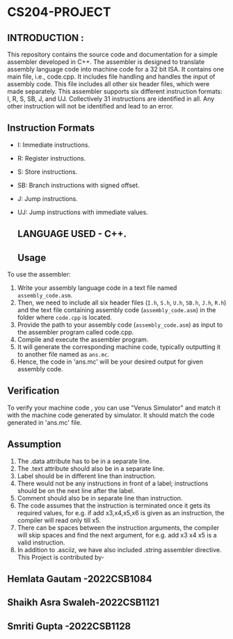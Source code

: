 # CS204-PROJECT
  
## INTRODUCTION :
This repository contains the source code and documentation for a simple assembler developed in C++. 
The assembler is designed to translate assembly language code into machine code for a 32 bit ISA.
It contains one main file, i.e., code.cpp.
It includes file handling and handles the input of assembly code.
This file includes all other six header files, which were made separately.
This assembler supports six different instruction formats: I, R, S, SB, J, and UJ.
Collectively 31 instructions are identified in all.
Any other instruction will not be identified and lead to an error. 

## Instruction Formats
- I: Immediate instructions.
- R: Register instructions.
- S: Store instructions.
- SB: Branch instructions with signed offset.
- J: Jump instructions.
- UJ: Jump instructions with immediate values.
  ## LANGUAGE USED - C++.
  
  ## Usage
To use the assembler:
1. Write your assembly language code in a text file named `assembly_code.asm`.
2. Then, we need to include all six header files (`I.h`, `S.h`, `U.h`, `SB.h`, `J.h`, `R.h`) and the text file containing assembly code (`assembly_code.asm`) in the folder where `code.cpp` is located.
3. Provide the path to your assembly code (`assembly_code.asm`) as input to the assembler program called code.cpp.
4. Compile and execute the assembler program.
5. It will generate the corresponding machine code, typically outputting it to another file named as `ans.mc`.
6. Hence, the code in 'ans.mc' will be your desired output for given assembly code.
   
## Verification
To verify your machine code , you can use "Venus Simulator" and match it with the machine code generated by simulator. It should match the code generated in 'ans.mc' file.
## Assumption
1. The .data attribute has to be in a separate line.
2. The .text attribute should also be in a separate line.
3. Label should be in different line than instruction.
4. There would not be any instructions in front of a label; instructions should be on the next line after the label.
5. Comment should also be in separate line than instruction.
6. The code assumes that the instruction is terminated once it gets its required values, for e.g. if add x3,x4,x5,x6 is given as an instruction, the compiler will read only till x5.
7. There can be spaces between the instruction arguments, the compiler will skip spaces and find the next argument, for e.g. add x3      x4       x5   is a valid instruction.
8. In addition to .asciiz, we have also included .string assembler directive.
This Project is contributed by-
  
## Hemlata Gautam -2022CSB1084
## Shaikh Asra Swaleh-2022CSB1121
## Smriti Gupta -2022CSB1128
   
   


